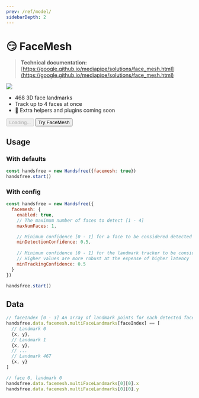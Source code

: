 ```yaml
---
prev: /ref/model/
sidebarDepth: 2
---
```


# 😏 FaceMesh

> **Technical documentation:** [https://google.github.io/mediapipe/solutions/face_mesh.html](https://google.github.io/mediapipe/solutions/face_mesh.html)

<div class="window mb-md">
  <div class="window-body">
    <div class="row">
      <div class="col-6">
        <img src="https://media0.giphy.com/media/g2msiDwoLqabEMrmaL/giphy.gif" />
      </div>
      <div class="col-6">
        <ul>
          <li>468 3D face landmarks</li>
          <li>Track up to 4 faces at once</li>
          <li>📅 Extra helpers and plugins coming soon</li>
        </ul>
        <div>
          <HandsfreeToggle class="full-width handsfree-hide-when-started-without-facemesh" text-off="Try FaceMesh" text-on="Stop FaceMesh" :opts="demoOpts" />
          <button class="handsfree-show-when-started-without-facemesh handsfree-show-when-loading" disabled><Fa-Spinner spin /> Loading...</button>
          <button class="handsfree-show-when-started-without-facemesh handsfree-hide-when-loading" @click="startDemo"><Fa-Video /> Try FaceMesh</button>
        </div>
      </div>
    </div>
  </div>
</div>

## Usage

### With defaults

```js
const handsfree = new Handsfree({facemesh: true})
handsfree.start()
```

### With config

```js
const handsfree = new Handsfree({
  facemesh: {
    enabled: true,
    // The maximum number of faces to detect [1 - 4]
    maxNumFaces: 1,

    // Minimum confidence [0 - 1] for a face to be considered detected
    minDetectionConfidence: 0.5,
    
    // Minimum confidence [0 - 1] for the landmark tracker to be considered detected
    // Higher values are more robust at the expense of higher latency
    minTrackingConfidence: 0.5
  }
})

handsfree.start()
```

## Data
```js
// faceIndex [0 - 3] An array of landmark points for each detected face
handsfree.data.facemesh.multiFaceLandmarks[faceIndex] == [
  // Landmark 0
  {x, y},
  // Landmark 1
  {x, y},
  // ...
  // Landmark 467
  {x, y}
]

// face 0, landmark 0
handsfree.data.facemesh.multiFaceLandmarks[0][0].x
handsfree.data.facemesh.multiFaceLandmarks[0][0].y
```




<!-- Code -->
<script>
export default {
  data () {
    return {
      demoOpts: {
        weboji: false,
        hands: false,
        facemesh: true,
        pose: false,
        holistic: false
      }
    }
  },

  methods: {
    /**
     * Start the page with our preset options
     */
    startDemo () {
      this.$root.handsfree.update(this.demoOpts)
    }
  }
}
</script>